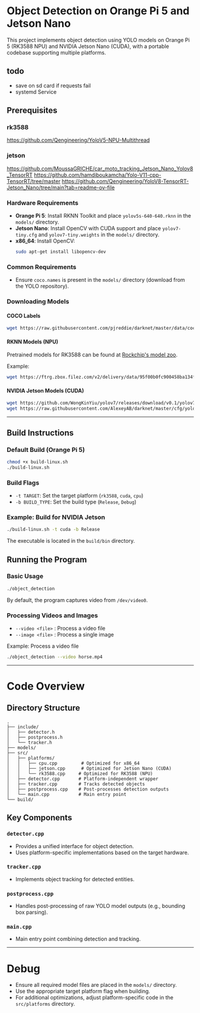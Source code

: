 # Object Detection on Orange Pi 5 and Jetson Nano

This project implements object detection using YOLO models on Orange Pi 5 (RK3588 NPU) and NVIDIA Jetson Nano (CUDA), with a portable codebase supporting multiple platforms.


## todo
* save on sd card if requests fail
* systemd Service

## Prerequisites
### rk3588
https://github.com/Qengineering/YoloV5-NPU-Multithread

### jetson
https://github.com/MoussaGRICHE/car_moto_tracking_Jetson_Nano_Yolov8_TensorRT
https://github.com/hamdiboukamcha/Yolo-V11-cpp-TensorRT/tree/master
https://github.com/Qengineering/YoloV8-TensorRT-Jetson_Nano/tree/main?tab=readme-ov-file
### Hardware Requirements

- **Orange Pi 5**: Install RKNN Toolkit and place `yolov5s-640-640.rknn` in the `models/` directory.
- **Jetson Nano**: Install OpenCV with CUDA support and place `yolov7-tiny.cfg` and `yolov7-tiny.weights` in the `models/` directory.
- **x86\_64**: Install OpenCV:
  ```bash
  sudo apt-get install libopencv-dev
  ```

### Common Requirements

- Ensure `coco.names` is present in the `models/` directory (download from the YOLO repository).

### Downloading Models

#### COCO Labels

```bash
wget https://raw.githubusercontent.com/pjreddie/darknet/master/data/coco.names
```

#### RKNN Models (NPU)

Pretrained models for RK3588 can be found at [Rockchip's model zoo](https://github.com/airockchip/rknn_model_zoo).

Example:

```bash
wget https://ftrg.zbox.filez.com/v2/delivery/data/95f00b0fc900458ba134f8b180b3f7a1/examples/yolov7/yolov7-tiny.onnx
```

#### NVIDIA Jetson Models (CUDA)

```bash
wget https://github.com/WongKinYiu/yolov7/releases/download/v0.1/yolov7-tiny.weights
wget https://raw.githubusercontent.com/AlexeyAB/darknet/master/cfg/yolov7-tiny.cfg
```

---

## Build Instructions

### Default Build (Orange Pi 5)

```bash
chmod +x build-linux.sh
./build-linux.sh
```

### Build Flags

- `-t TARGET`: Set the target platform (`rk3588`, `cuda`, `cpu`)
- `-b BUILD_TYPE`: Set the build type (`Release`, `Debug`)

### Example: Build for NVIDIA Jetson

```bash
./build-linux.sh -t cuda -b Release
```

The executable is located in the `build/bin` directory.

## Running the Program

### Basic Usage

```bash
./object_detection
```

By default, the program captures video from `/dev/video0`.

### Processing Videos and Images

- `--video <file>` : Process a video file
- `--image <file>` : Process a single image

Example: Process a video file

```bash
./object_detection --video horse.mp4
```

---

# Code Overview

## Directory Structure

```
.
├── include/
│   ├── detector.h
│   ├── postprocess.h
│   └── tracker.h
├── models/
├── src/
│   ├── platforms/
│   │   ├── cpu.cpp         # Optimized for x86_64
│   │   ├── jetson.cpp      # Optimized for Jetson Nano (CUDA)
│   │   └── rk3588.cpp     # Optimized for RK3588 (NPU)
│   ├── detector.cpp       # Platform-independent wrapper
│   ├── tracker.cpp        # Tracks detected objects
│   ├── postprocess.cpp    # Post-processes detection outputs
│   └── main.cpp           # Main entry point
└── build/
```

## Key Components

### `detector.cpp`

- Provides a unified interface for object detection.
- Uses platform-specific implementations based on the target hardware.

### `tracker.cpp`

- Implements object tracking for detected entities.

### `postprocess.cpp`

- Handles post-processing of raw YOLO model outputs (e.g., bounding box parsing).

### `main.cpp`

- Main entry point combining detection and tracking.

---


# Debug

- Ensure all required model files are placed in the `models/` directory.
- Use the appropriate target platform flag when building.
- For additional optimizations, adjust platform-specific code in the `src/platforms` directory.
